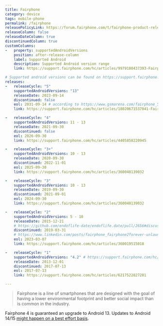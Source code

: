 ```yaml
---
title: Fairphone
category: device
tags: mobile-phone
permalink: /fairphone
releasePolicyLink: https://forum.fairphone.com/t/fairphone-product-release-cycle/52652
releaseColumn: false
releaseDateColumn: true
discontinuedColumn: true
customColumns:
-   property: supportedAndroidVersions
    position: after-release-column
    label: Supported Android
    description: Supported Android version range
    link: https://support.fairphone.com/hc/articles/9979180437393-Fairphone-OS

# Supported android versions can be found on https://support.fairphone.com/hc/articles/9979180437393-Fairphone-OS.
releases:
-   releaseCycle: "5"
    supportedAndroidVersions: "13"
    releaseDate: 2023-09-14
    discontinued: false
    eol: 2031-09-14 # according to https://www.gsmarena.com/fairphone_5_goes_official_with_5_years_warranty_up_to_10_years_of_software_support-news-59724.php
    link: https://support.fairphone.com/hc/articles/18020671537041-Fairphone-5-FAQ

-   releaseCycle: "4"
    supportedAndroidVersions: 11 - 13
    releaseDate: 2021-09-30
    discontinued: false
    eol: 2026-09-30
    link: https://support.fairphone.com/hc/articles/4405858220945

-   releaseCycle: "3+"
    supportedAndroidVersions: 10 - 13
    releaseDate: 2020-09-30
    discontinued: 2022-11-01
    eol: 2025-09-30
    link: https://support.fairphone.com/hc/articles/360048139032

-   releaseCycle: "3"
    supportedAndroidVersions: 10 - 13
    releaseDate: 2019-09-30
    discontinued: 2021-09-01
    eol: 2024-09-30
    link: https://support.fairphone.com/hc/articles/360048139032

-   releaseCycle: "2"
    supportedAndroidVersions: 5 - 10
    releaseDate: 2015-12-21
    # https://github.com/endoflife-date/endoflife.date/pull/2656#discussion_r1131930081
    discontinued: 2019-03-31
    # https://www.linkedin.com/posts/fairphone_fairphone2forever-unlaunching-changeisinyourhands-activity-7038910425882615808-DS7c
    eol: 2023-03-07
    link: https://support.fairphone.com/hc/articles/360019515018

-   releaseCycle: "1"
    supportedAndroidVersions: "4.2" # https://support.fairphone.com/hc/articles/6217522827281-Fairphone-1-FAQ
    releaseDate: 2013-12-01
    discontinued: 2017-07-13
    eol: 2017-07-13
    link: https://support.fairphone.com/hc/articles/6217522827281

---
```


> Fairphone is a line of smartphones that are designed with the goal of having a lower environmental
> footprint and better social impact than is common in the industry.

Fairphone 4 is guaranteed an upgrade to Android 13. Updates to Android 14/15 [might happen on a best
effort basis](https://support.fairphone.com/hc/articles/9979180437393).
